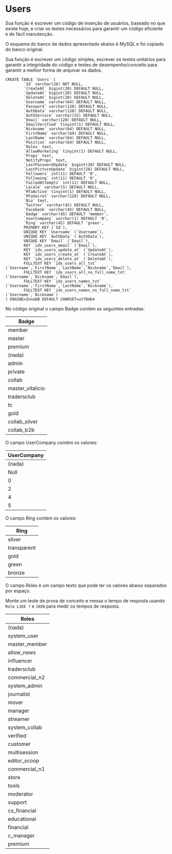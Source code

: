 # Users

Sua função é escrever um código de inserção de usuários, baseado no que existe hoje, e criar os testes
necessários para garantir um código eficiente e de fácil manutenção.

O esquema do banco de dados apresentado abaixo é MySQL e foi copiado do banco original.

Sua função é escrever um código simples, escrever os testes unitários para garantir a integridade do 
código e testes de desempenho/conceito para garantir a melhor forma de arquivar os dados.

```mysql
CREATE TABLE `Users` (
		`Id` varchar(26) NOT NULL,
		`CreateAt` bigint(20) DEFAULT NULL,
		`UpdateAt` bigint(20) DEFAULT NULL,
		`DeleteAt` bigint(20) DEFAULT NULL,
		`Username` varchar(64) DEFAULT NULL,
		`Password` varchar(128) DEFAULT NULL,
		`AuthData` varchar(128) DEFAULT NULL,
		`AuthService` varchar(32) DEFAULT NULL,
		`Email` varchar(128) DEFAULT NULL,
		`EmailVerified` tinyint(1) DEFAULT NULL,
		`Nickname` varchar(64) DEFAULT NULL,
		`FirstName` varchar(64) DEFAULT NULL,
		`LastName` varchar(64) DEFAULT NULL,
		`Position` varchar(64) DEFAULT NULL,
		`Roles` text,
		`AllowMarketing` tinyint(1) DEFAULT NULL,
		`Props` text,
		`NotifyProps` text,
		`LastPasswordUpdate` bigint(20) DEFAULT NULL,
		`LastPictureUpdate` bigint(20) DEFAULT NULL,
		`Followers` int(11) DEFAULT '0',
		`Following` int(11) DEFAULT '0',
		`FailedAttempts` int(11) DEFAULT NULL,
		`Locale` varchar(5) DEFAULT NULL,
		`MfaActive` tinyint(1) DEFAULT NULL,
		`MfaSecret` varchar(128) DEFAULT NULL,
		`Bio` text,
		`Twitter` varchar(45) DEFAULT NULL,
		`Facebook` varchar(45) DEFAULT NULL,
		`Badge` varchar(45) DEFAULT 'member',
		`UserCompany` varchar(1) DEFAULT '0',
		`Ring` varchar(45) DEFAULT 'green',
		PRIMARY KEY (`Id`),
		UNIQUE KEY `Username` (`Username`),
		UNIQUE KEY `AuthData` (`AuthData`),
		UNIQUE KEY `Email` (`Email`),
		KEY `idx_users_email` (`Email`),
		KEY `idx_users_update_at` (`UpdateAt`),
		KEY `idx_users_create_at` (`CreateAt`),
		KEY `idx_users_delete_at` (`DeleteAt`),
		FULLTEXT KEY `idx_users_all_txt` (`Username`,`FirstName`,`LastName`,`Nickname`,`Email`),
		FULLTEXT KEY `idx_users_all_no_full_name_txt` (`Username`,`Nickname`,`Email`),
		FULLTEXT KEY `idx_users_names_txt` (`Username`,`FirstName`,`LastName`,`Nickname`),
		FULLTEXT KEY `idx_users_names_no_full_name_txt` (`Username`,`Nickname`)
) ENGINE=InnoDB DEFAULT CHARSET=utf8mb4
```

No código original o campo Badge contém as seguintes entradas:

| Badge            |
|------------------|
| member           |
| master           |
| premium          |
| (nada)           |
| admin            |
| private          |
| collab           |
| master_vitalicio |
| tradersclub      |
| tc               |
| gold             |
| collab_silver    |
| collab_b2b       |

O campo UserCompany contém os valores:

| UserCompany |
|-------------|
| (nada)      |
| Null        |
| 0           |
| 2           |
| 4           |
| 5           |

O campo Ring contém os valores:

| Ring         |
|--------------|
| silver       |
| transparent  |
| gold         |
| green        |
| bronze       |

O campo Roles é um campo texto que pode ter os valores abaixo separados por espaço.

Monte um teste de prova de conceito e messa o tempo de resposta usando `Role LIKE ?` e `JOIN` para 
medir os tempos de resposta.

| Roles         |
|---------------|
| (nada)        |
| system_user   |
| master_member | 
| allow_news    |
| influencer    |  
| tradersclub   | 
| commercial_n2 |    
| system_admin  |  
| journalist    |
| mover         |
| manager       |
| streamer      |   
| system_collab |    
| verified      |  
| customer      |
| multisession  |
| editor_scoop  |
| commercial_n1 |
| store         |  
| tools         |  
| moderator     |  
| support       |  
| cs_financial  |  
| educational   |  
| financial     |  
| c_manager     |  
| premium       |  






